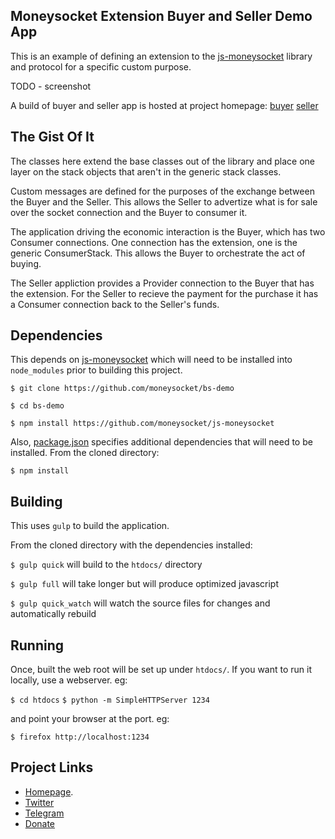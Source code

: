 Moneysocket Extension Buyer and Seller Demo App
-----

This is an example of defining an extension to the [js-moneysocket](https://github.com/moneysocket/js-moneysocket) library and protocol for a specific custom purpose.


TODO - screenshot

A build of buyer and seller app is hosted at project homepage:
[buyer](https://socket.money/bs-demo/buyer)
[seller](https://socket.money/bs-demo/seller)


The Gist Of It
------------------------------------------------------------------------

The classes here extend the base classes out of the library and place one layer on the stack objects that aren't in the generic stack classes.

Custom messages are defined for the purposes of the exchange between the Buyer and the Seller. This allows the Seller to advertize what is for sale over the socket connection and the Buyer to consumer it.

The application driving the economic interaction is the Buyer, which has two Consumer connections. One connection has the extension, one is the generic ConsumerStack. This allows the Buyer to orchestrate the act of buying.

The Seller appliction provides a Provider connection to the Buyer that has the extension. For the Seller to recieve the payment for the purchase it has a Consumer connection back to the Seller's funds.


Dependencies
------------------------------------------------------------------------

This depends on [js-moneysocket](https://github.com/moneysocket/js-moneysocket) which will need to be installed into `node_modules` prior to building this project.

`$ git clone https://github.com/moneysocket/bs-demo`

`$ cd bs-demo`

`$ npm install https://github.com/moneysocket/js-moneysocket`

Also, [package.json](package.json) specifies additional dependencies that will need to be installed. From the cloned directory:

`$ npm install`

Building
------------------------------------------------------------------------

This uses `gulp` to build the application.

From the cloned directory with the dependencies installed:

`$ gulp quick` will build to the `htdocs/` directory

`$ gulp full` will take longer but will produce optimized javascript

`$ gulp quick_watch` will watch the source files for changes and automatically rebuild


Running
------------------------------------------------------------------------

Once, built the web root will be set up under `htdocs/`. If you want to run it locally, use a webserver. eg:

`$ cd htdocs`
`$ python -m SimpleHTTPServer 1234`

and point your browser at the port. eg:

`$ firefox http://localhost:1234`

Project Links
------------------------------------------------------------------------

- [Homepage](https://socket.money).
- [Twitter](https://twitter.com/moneysocket)
- [Telegram](https://t.me/moneysocket)
- [Donate](https://socket.money/#donate)
